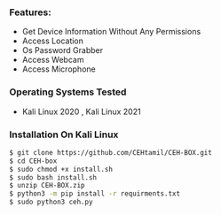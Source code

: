
### Features:

- Get Device Information Without Any Permissions
- Access Location
- Os Password Grabber 
- Access Webcam
- Access Microphone




### Operating Systems Tested

- Kali Linux 2020 , Kali Linux 2021 

### Installation On Kali Linux

```bash
$ git clone https://github.com/CEHtamil/CEH-BOX.git
$ cd CEH-box
$ sudo chmod +x install.sh
$ sudo bash install.sh
$ unzip CEH-BOX.zip
$ python3 -m pip install -r requirments.txt
$ sudo python3 ceh.py
```
